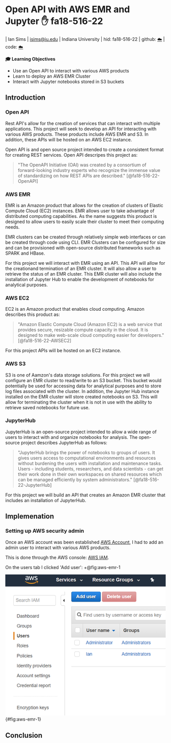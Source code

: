 # Open API with AWS EMR and Jupyter :hand: fa18-516-22

| Ian Sims
| isims@iu.edu
| Indiana University
| hid: fa18-516-22
| github: [:cloud:](https://github.com/cloudmesh-community/fa18-516-22/project-report/report.md)
| code: [:cloud:](https://github.com/cloudmesh-community/fa18-516-22/project-code/README.md)

**:mortar_board: Learning Objectives**

* Use an Open API to interact with various AWS products
* Learn to deploy an AWS EMR Cluster
* Interact with Jupyter notebooks stored in S3 buckets

## Introduction

### Open API

Rest API's allow for the creation of services that can interact with multiple applications. This project will seek to develop an API for interacting with various AWS products. These products include AWS EMR and S3. In addition, these APIs will be hosted on an AWS EC2 instance.

Open API is and open source project intended to create a consistent format for creating REST services. Open API descripes this project as:

> "The OpenAPI Initiative (OAI) was created by a consortium of forward-looking industry experts who recognize the immense value of standardizing on how REST APIs are described." [@fa18-516-22-OpenAPI]

### AWS EMR

EMR is an Amazon product that allows for the creation of clusters of Elastic Compute Cloud (EC2) instances. EMR allows user to take advantage of distributed computing capabilities. As the name suggests this product is designed to allow users to easily scale their cluster to meet their computing needs.

EMR clusters can be created through relatively simple web interfaces or can be created through code using CLI. EMR Clusters can be configured for size and can be provisioned with open-source distributed frameworks such as SPARK and HBase.

For this project we will interact with EMR using an API. This API will allow for the creationand termination of an EMR cluster. It will also allow a user to retrieve the status of an EMR cluster. This EMR cluster will also include the installation of Jupyter Hub to enable the development of notebooks for analytical purposes.

### AWS EC2

EC2 is an Amazon product that enables cloud computing. Amazon describes this product as:

> "Amazon Elastic Compute Cloud (Amazon EC2) is a web service that provides secure, resizable compute capacity in the cloud. It is designed to make web-scale cloud computing easier for developers." [@fa18-516-22-AWSEC2]

For this project APIs will be hosted on an EC2 instance.

### AWS S3

S3 is one of Aamzon's data storage solutions. For this project we will configure an EMR cluster to read/write to an S3 bucket. This bucket would potentially be used for accessing data for analytical purposes and to store log files associated with the cluster. In addition, the Jupyter Hub instance installed on the EMR cluster will store created notebooks on S3. This will allow for terminating the cluster when it is not in use with the ability to retrieve saved notebooks for future use.

### JupyterHub

JupyterHub is an open-source project intended to allow a wide range of users to interact with and organize notebooks for analysis. The open-source project describes JupyterHub as follows:

> "JupyterHub brings the power of notebooks to groups of users. It gives users access to computational environments and resources without burdening the users with installation and maintenance tasks. Users - including students, researchers, and data scientists - can get their work done in their own workspaces on shared resources which can be managed efficiently by system administrators." [@fa18-516-22-JupyterHub]

For this project we will build an API that creates an Amazon EMR cluster that includes an installation of JupyterHub.

## Implemenation

### Setting up AWS security admin

Once an AWS account was been established [AWS Account](https://github.com/cloudmesh-community/book/blob/master/chapters/iaas/aws/aws.md#creating-an-account), I had to add an admin user to interact with various AWS products.

This is done through the AWS console: [AWS IAM](https://console.aws.amazon.com/iam/home?region=us-east-2#/users).

On the users tab I clicked 'Add user':
+@fig:aws-emr-1

![AWS IAM [@fa18-516-22-OpenAPI]](images/paper1.png){#fig:aws-emr-1}




## Conclusion


